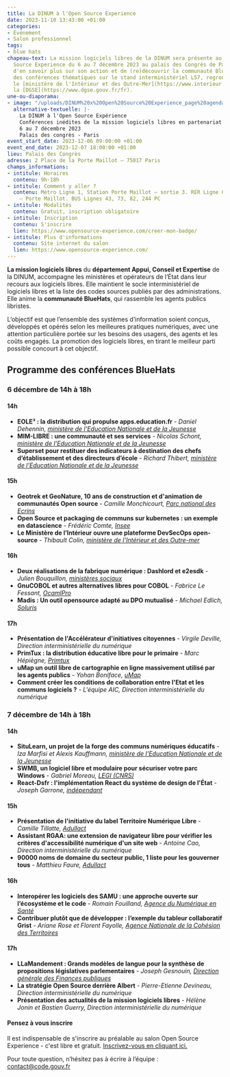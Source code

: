 ```yaml
---
title: La DINUM à l'Open Source Experience
date: 2023-11-10 13:43:00 +01:00
categories:
- Événement
- Salon professionnel
tags:
- blue hats
chapeau-text: La mission logiciels libres de la DINUM sera présente au salon Open
  Source Experience du 6 au 7 décembre 2023 au palais des Congrès de Paris. Une occasion
  d'en savoir plus sur son action et de (re)découvrir la communauté BlueHats. Au programme,
  des conférences thématiques sur le stand interministériel L57, regroupant la DINUM,
  le [ministère de l'Intérieur et des Outre-Mer](https://www.interieur.gouv.fr/) et
  la [DGSE](https://www.dgse.gouv.fr/fr).
une-ou-diaporama:
- image: "/uploads/DINUM%20x%20Open%20Source%20Experience_page%20agenda%201.png"
  alternative-textuelle: |-
    La DINUM à l'Open Source Expérience
    Conférences inédites de la mission logiciels libres en partenariat avec la communauté BlueHats
    6 au 7 décembre 2023
    Palais des congrès - Paris
event_start_date: 2023-12-06 09:00:00 +01:00
event_end_date: 2023-12-07 18:00:00 +01:00
lieu: Palais des Congrès
adresse: 2 Place de la Porte Maillot – 75017 Paris
champs_informations:
- intitule: Horaires
  contenu: 9h-18h
- intitule: Comment y aller ?
  contenu: Métro Ligne 1, Station Porte Maillot – sortie 3. RER Ligne C, Station Neuilly
    – Porte Maillot. BUS Lignes 43, 73, 82, 244 PC
- intitule: Modalités
  contenu: Gratuit, inscription obligatoire
- intitule: Inscription
  contenu: S'inscrire
  lien: https://www.opensource-experience.com/creer-mon-badge/
- intitule: Plus d'informations
  contenu: Site internet du salon
  lien: https://www.opensource-experience.com/
---
```


**La mission logiciels libres** du **département Appui, Conseil et Expertise** de la DINUM, accompagne les ministères et opérateurs de l’État dans leur recours aux logiciels libres. Elle maintient le socle interministériel de logiciels libres et la liste des codes sources publiés par des administrations.  Elle anime la **communauté BlueHats**, qui rassemble les agents publics libristes. 

L’objectif est que l’ensemble des systèmes d’information soient conçus, développés et opérés selon les meilleures pratiques numériques, avec une attention particulière portée sur les besoins des usagers, des agents et les coûts engagés. La promotion des logiciels libres, en tirant le meilleur parti possible concourt à cet objectif.

## Programme des conférences BlueHats
### 6 décembre de 14h à 18h
#### 14h 
* **EOLE³ : la distribution qui propulse apps.education.fr** - *Daniel Dehennin, [ministère de l'Education Nationale et de la Jeunesse](https://www.education.gouv.fr/)*
* **MIM-LIBRE : une communauté et ses services** - *Nicolas Schont, [ministère de l'Education Nationale et de la Jeunesse](https://www.education.gouv.fr/)*
* **Superset pour restituer des indicateurs à destination des chefs d’établissement et des directeurs d’école** - *Richard Thibert, [ministère de l'Education Nationale et de la Jeunesse](https://www.education.gouv.fr/)*
#### 15h
* **Geotrek et GeoNature, 10 ans de construction et d'animation de communautés Open source** - *Camille Monchicourt, [Parc national des Ecrins](https://www.ecrins-parcnational.fr/)*
* **Open Source et packaging de communs sur kubernetes : un exemple en datascience** - *Frédéric Comte, [Insee](https://www.insee.fr/fr/accueil)*
* **Le Ministère de l’Intérieur ouvre une plateforme DevSecOps open-source** - *Thibault Colin, [ministère de l'Intérieur et des Outre-mer](https://www.interieur.gouv.fr/)*
#### 16h
* **Deux réalisations de la fabrique numérique : Dashlord et e2esdk** - *Julien Bouquillon, [ministères sociaux](https://www.fabrique.social.gouv.fr/)*
* **GnuCOBOL et autres alternatives libres pour COBOL** - *Fabrice Le Fessant, [OcamlPro](https://ocamlpro.com/fr/)*
* **Madis : Un outil opensource adapté au DPO mutualisé** - *Michael Edlich, [Soluris](https://www.soluris.fr/)* 
#### 17h
* **Présentation de l'Accélérateur d'initiatives citoyennes** - *Virgile Deville, Direction interministérielle du numérique*
* **PrimTux : la distribution éducative libre pour le primaire** - *Marc Hépiègne, [Primtux](https://primtux.fr/)*
* **uMap un outil libre de cartographie en ligne massivement utilisé par les agents publics** - *Yohan Boniface, [uMap](https://umap.openstreetmap.fr/fr/)*
* **Comment créer les conditions de collaboration entre l'Etat et les communs logiciels ?** - *L'équipe AIC, Direction interministérielle du numérique*

### 7 décembre de 14h à 18h
#### 14h
* **SituLearn, un projet de la forge des communs numériques éducatifs** - *Iza Marfisi et Alexis Kauffmann, [ministère de l'Education Nationale et de la Jeunesse](https://www.education.gouv.fr/)*
* **SWMB, un logiciel libre et modulaire pour sécuriser votre parc Windows** - *Gabriel Moreau, [LEGI (CNRS)](https://www.legi.grenoble-inp.fr/web/?lang=fr)*
* **React-Dsfr : l'implémentation React du système de design de l'État** - *Joseph Garrone, [indépendant](https://github.com/garronej)*
#### 15h
* **Présentation de l'initiative du label Territoire Numérique Libre** - *Camille Tillatte, [Adullact](https://adullact.org/)*
* **Assistant RGAA: une extension de navigateur libre pour vérifier les critères d'accessibilité numérique d'un site web** - *Antoine Cao, Direction interministérielle du numérique*
* **90000 noms de domaine du secteur public, 1 liste pour les gouverner tous** - *Matthieu Faure, [Adullact](https://adullact.org/)*
#### 16h
* **Interopérer les logiciels des SAMU : une approche ouverte sur l’écosystème et le code** - *Romain Fouilland, [Agence du Numérique en Santé](https://esante.gouv.fr/)*
* **Contribuer plutôt que de développer : l’exemple du tableur collaboratif Grist** - *Ariane Rose et Florent Fayolle, [Agence Nationale de la Cohésion des Territoires](https://agence-cohesion-territoires.gouv.fr/)*
#### 17h
* **LLaMandement : Grands modèles de langue pour la synthèse de propositions législatives parlementaires** - *Joseph Gesnouin, [Direction générale des Finances publiques](https://www.economie.gouv.fr/dgfip)*
* **La stratégie Open Source derrière Albert** - *Pierre-Etienne Devineau, Direction interministérielle du numérique*
* **Présentation des actualités de la mission logiciels libres** - *Hélène Jonin et Bastien Guerry, Direction interministérielle du numérique*

#### Pensez à vous inscrire
Il est indispensable de s'inscrire au préalable au salon Open Source Experience - c'est libre et gratuit. [Inscrivez-vous en cliquant ici.](https://www.opensource-experience.com/creer-mon-badge/)

Pour toute question, n’hésitez pas à écrire à l’équipe : [contact@code.gouv.fr](contact@code.gouv.fr) 